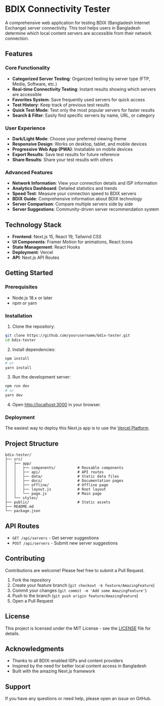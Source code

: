 # BDIX Connectivity Tester

A comprehensive web application for testing BDIX (Bangladesh Internet Exchange) server connectivity. This tool helps users in Bangladesh determine which local content servers are accessible from their network connection.

## Features

### Core Functionality
- **Categorized Server Testing**: Organized testing by server type (FTP, Media, Software, etc.)
- **Real-time Connectivity Testing**: Instant results showing which servers are accessible
- **Favorites System**: Save frequently used servers for quick access
- **Test History**: Keep track of previous test results
- **Quick Test Mode**: Test only the most popular servers for faster results
- **Search & Filter**: Easily find specific servers by name, URL, or category

### User Experience
- **Dark/Light Mode**: Choose your preferred viewing theme
- **Responsive Design**: Works on desktop, tablet, and mobile devices
- **Progressive Web App (PWA)**: Installable on mobile devices
- **Export Results**: Save test results for future reference
- **Share Results**: Share your test results with others

### Advanced Features
- **Network Information**: View your connection details and ISP information
- **Analytics Dashboard**: Detailed statistics and trends
- **Speed Test**: Measure your connection speed to BDIX servers
- **BDIX Guide**: Comprehensive information about BDIX technology
- **Server Comparison**: Compare multiple servers side by side
- **Server Suggestions**: Community-driven server recommendation system

## Technology Stack

- **Frontend**: Next.js 15, React 19, Tailwind CSS
- **UI Components**: Framer Motion for animations, React Icons
- **State Management**: React Hooks
- **Deployment**: Vercel
- **API**: Next.js API Routes

## Getting Started

### Prerequisites
- Node.js 18.x or later
- npm or yarn

### Installation

1. Clone the repository:
```bash
git clone https://github.com/yourusername/bdix-tester.git
cd bdix-tester
```

2. Install dependencies:
```bash
npm install
# or
yarn install
```

3. Run the development server:
```bash
npm run dev
# or
yarn dev
```

4. Open [http://localhost:3000](http://localhost:3000) in your browser.

### Deployment

The easiest way to deploy this Next.js app is to use the [Vercel Platform](https://vercel.com/new).

## Project Structure

```
bdix-tester/
├── src/
│   ├── app/
│   │   ├── components/          # Reusable components
│   │   ├── api/                 # API routes
│   │   ├── data/                # Static data files
│   │   ├── docs/                # Documentation pages
│   │   ├── offline/             # Offline page
│   │   ├── layout.js            # Root layout
│   │   └── page.js              # Main page
│   └── styles/
├── public/                      # Static assets
├── README.md
└── package.json
```

## API Routes

- `GET /api/servers` - Get server suggestions
- `POST /api/servers` - Submit new server suggestions

## Contributing

Contributions are welcome! Please feel free to submit a Pull Request.

1. Fork the repository
2. Create your feature branch (`git checkout -b feature/AmazingFeature`)
3. Commit your changes (`git commit -m 'Add some AmazingFeature'`)
4. Push to the branch (`git push origin feature/AmazingFeature`)
5. Open a Pull Request

## License

This project is licensed under the MIT License - see the [LICENSE](LICENSE) file for details.

## Acknowledgments

- Thanks to all BDIX-enabled ISPs and content providers
- Inspired by the need for better local content access in Bangladesh
- Built with the amazing Next.js framework

## Support

If you have any questions or need help, please open an issue on GitHub.